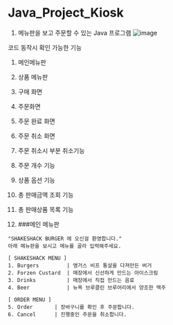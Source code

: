 # Java_Project_Kiosk
1. 메뉴판을 보고 주문할 수 있는 Java 프로그램
![image](https://github.com/jshstar/Java_Project_Kiosk/assets/141135747/f9ee1290-29c6-4abe-84be-155443bb0fe7)

코드 동작시 확인 가능한 기능
1. 메인메뉴판
2. 상품 메뉴판
3. 구매 화면
4. 주문화면
5. 주문 완료 화면
6. 주문 취소 화면
7. 주문 취소시 부분 취소기능
8. 주문 개수 기능
9. 상품 옵션 기능
10. 총 판매금액 조회 기능
11. 총 판매상품 목록 기능
    
1. ###메인 메뉴판

```
"SHAKESHACK BURGER 에 오신걸 환영합니다."
아래 메뉴판을 보시고 메뉴를 골라 입력해주세요.

[ SHAKESHACK MENU ]
1. Burgers         | 앵거스 비프 통살을 다져만든 버거
2. Forzen Custard  | 매장에서 신선하게 만드는 아이스크림
3. Drinks          | 매장에서 직접 만드는 음료
4. Beer            | 뉴욕 브루클린 브루어리에서 양조한 맥주

[ ORDER MENU ]
5. Order       | 장바구니를 확인 후 주문합니다.
6. Cancel      | 진행중인 주문을 취소합니다.
```

